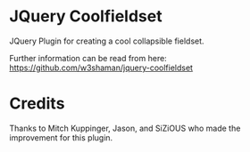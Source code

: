 # JQuery Coolfieldset
JQuery Plugin for creating a cool collapsible fieldset.

Further information can be read from here:
https://github.com/w3shaman/jquery-coolfieldset

# Credits
Thanks to Mitch Kuppinger, Jason, and SiZiOUS who made the improvement for this plugin.